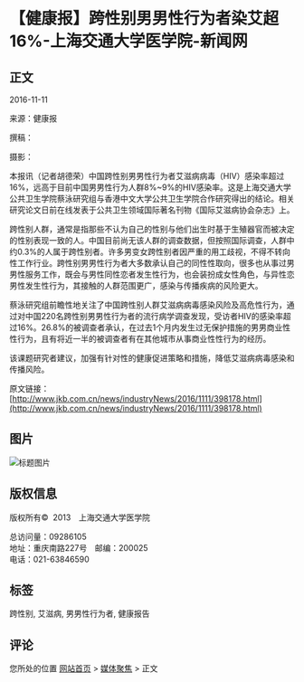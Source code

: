 # 【健康报】跨性别男男性行为者染艾超16%-上海交通大学医学院-新闻网

## 正文

2016-11-11  

来源：健康报  

撰稿：

摄影：

本报讯（记者胡德荣）中国跨性别男男性行为者艾滋病病毒（HIV）感染率超过16%，远高于目前中国男男性行为人群8%~9%的HIV感染率。这是上海交通大学公共卫生学院蔡泳研究组与香港中文大学公共卫生学院合作研究得出的结论。相关研究论文日前在线发表于公共卫生领域国际著名刊物《国际艾滋病协会杂志》上。

跨性别人群，通常是指那些不认为自己的性别与他们出生时基于生殖器官而被决定的性别表现一致的人。中国目前尚无该人群的调查数据，但按照国际调查，人群中约0.3%的人属于跨性别者。许多男变女跨性别者因严重的用工歧视，不得不转向性工作行业。跨性别男男性行为者大多数承认自己的同性性取向，很多也从事过男男性服务工作，既会与男性同性恋者发生性行为，也会装扮成女性角色，与异性恋男性发生性行为，其接触的人群范围更广，感染与传播疾病的风险更大。

蔡泳研究组前瞻性地关注了中国跨性别人群艾滋病病毒感染风险及高危性行为，通过对中国220名跨性别男男性行为者的流行病学调查发现，受访者HIV的感染率超过16%。26.8%的被调查者承认，在过去1个月内发生过无保护措施的男男商业性性行为，且有将近一半的被调查者有在其他城市从事商业性性行为的经历。

该课题研究者建议，加强有针对性的健康促进策略和措施，降低艾滋病病毒感染和传播风险。

原文链接：[http://www.jkb.com.cn/news/industryNews/2016/1111/398178.html](http://www.jkb.com.cn/news/industryNews/2016/1111/398178.html)

## 图片

![标题图片](../../dfiles/14648/images/title/d/733/5.gif)

## 版权信息

版权所有©  2013　上海交通大学医学院  

总访问量：09286105  
地址：重庆南路227号　邮编：200025  
电话：021-63846590  

## 标签

跨性别, 艾滋病, 男男性行为者, 健康报告  

## 评论

您所处的位置 [网站首页](../../index.htm) > [媒体聚焦](../../mtjj.htm) > 正文